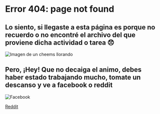 # Error 404: page not found 
## Lo siento, si llegaste a esta página es porque no recuerdo o no encontré el archivo del que proviene dicha actividad o tarea 😞

![Imagen de un cheems llorando](https://c.tenor.com/YEqsyuOsPVwAAAAM/ja-raha-mai-koi-nahi-aone.gif)

## Pero, ¡Hey! Que no decaiga el animo, debes haber estado trabajando mucho, tomate un descanso y ve a facebook o reddit

![Facebook](https://www.facebook.com/)

[Reddit](https://www.reddit.com/)
